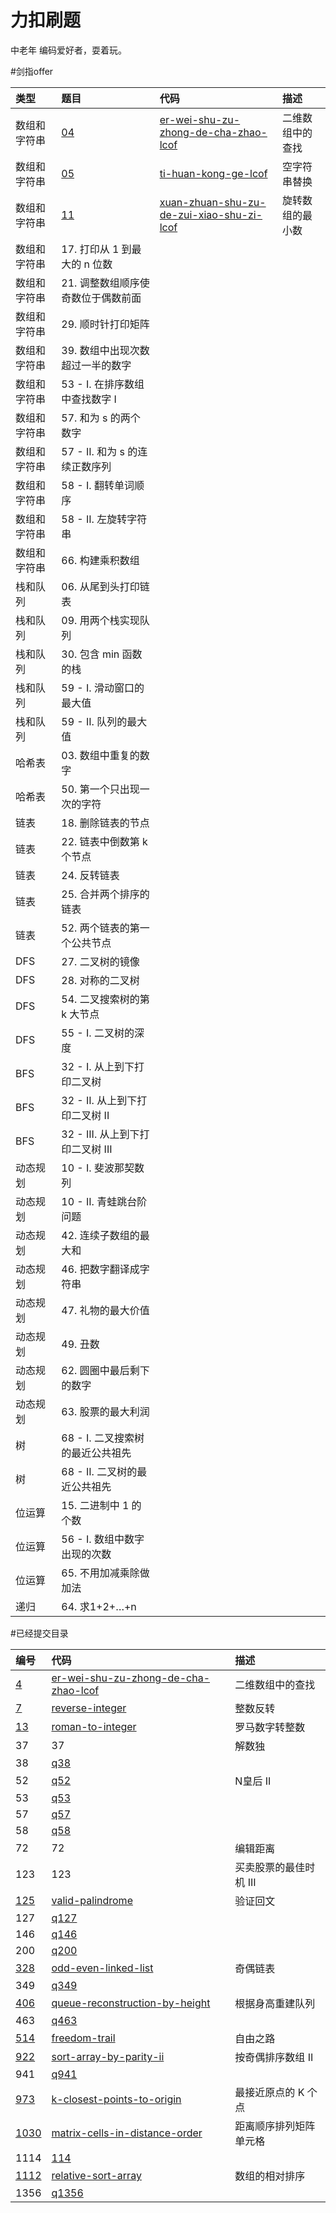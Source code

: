 # 力扣刷题

中老年 编码爱好者，耍着玩。

#剑指offer

|类型|题目|代码|描述
|:----|:----|:----|:----|
|数组和字符串|[04](https://leetcode-cn.com/problems/er-wei-shu-zu-zhong-de-cha-zhao-lcof/submissions/)|[er-wei-shu-zu-zhong-de-cha-zhao-lcof](src/main/java/com/aj/leetcode/q4)| 二维数组中的查找
|数组和字符串|[05](https://leetcode-cn.com/problems/ti-huan-kong-ge-lcof/)| [ti-huan-kong-ge-lcof](src/com.aj.leetcodeoffer/q05)|空字符串替换
|数组和字符串|[11](https://leetcode-cn.com/problems/xuan-zhuan-shu-zu-de-zui-xiao-shu-zi-lcof/)|[xuan-zhuan-shu-zu-de-zui-xiao-shu-zi-lcof](src/com.aj.leetcodeoffer/q11)| 旋转数组的最小数
|数组和字符串| 17. 打印从 1 到最大的 n 位数
|数组和字符串| 21. 调整数组顺序使奇数位于偶数前面
|数组和字符串| 29. 顺时针打印矩阵
|数组和字符串| 39. 数组中出现次数超过一半的数字
|数组和字符串| 53 - I. 在排序数组中查找数字 I
|数组和字符串| 57. 和为 s 的两个数字
|数组和字符串| 57 - II. 和为 s 的连续正数序列
|数组和字符串| 58 - I. 翻转单词顺序
|数组和字符串| 58 - II. 左旋转字符串
|数组和字符串| 66. 构建乘积数组
|栈和队列| 06. 从尾到头打印链表
|栈和队列| 09. 用两个栈实现队列
|栈和队列| 30. 包含 min 函数的栈
|栈和队列| 59 - I. 滑动窗口的最大值
|栈和队列| 59 - II. 队列的最大值
|哈希表| 03. 数组中重复的数字
|哈希表| 50. 第一个只出现一次的字符
|链表| 18. 删除链表的节点
|链表| 22. 链表中倒数第 k 个节点
|链表| 24. 反转链表
|链表| 25. 合并两个排序的链表
|链表| 52. 两个链表的第一个公共节点
|DFS| 27. 二叉树的镜像
|DFS| 28. 对称的二叉树
|DFS| 54. 二叉搜索树的第 k 大节点
|DFS| 55 - I. 二叉树的深度
|BFS| 32 - I. 从上到下打印二叉树
|BFS| 32 - II. 从上到下打印二叉树 II
|BFS| 32 - III. 从上到下打印二叉树 III
|动态规划| 10 - I. 斐波那契数列
|动态规划| 10 - II. 青蛙跳台阶问题
|动态规划| 42. 连续子数组的最大和
|动态规划| 46. 把数字翻译成字符串
|动态规划| 47. 礼物的最大价值
|动态规划| 49. 丑数
|动态规划| 62. 圆圈中最后剩下的数字
|动态规划| 63. 股票的最大利润
|树| 68 - I. 二叉搜索树的最近公共祖先
|树| 68 - II. 二叉树的最近公共祖先
|位运算| 15. 二进制中 1 的个数
|位运算| 56 - I. 数组中数字出现的次数
|位运算| 65. 不用加减乘除做加法
|递归| 64. 求1+2+…+n


#已经提交目录

|编号|代码|描述|
|:---|:---|:----|
|[4](https://leetcode-cn.com/problems/er-wei-shu-zu-zhong-de-cha-zhao-lcof/submissions/)|[er-wei-shu-zu-zhong-de-cha-zhao-lcof](src/main/java/com/aj/leetcode/q4)| 二维数组中的查找
|[7](https://leetcode-cn.com/problems/reverse-integer/)|[reverse-integer](src/main/java/com/aj/leetcode/q7)|整数反转|
|[13](https://leetcode-cn.com/problems/roman-to-integer/)|[roman-to-integer](src/main/java/com/aj/leetcode/q13)|罗马数字转整数|
|37|37|解数独
|38|[q38](src/main/java/com/aj/leetcode/q38)
|52|[q52](src/main/java/com/aj/leetcode/q52)|N皇后 II
|53|[q53](src/main/java/com/aj/leetcode/q53)
|57|[q57](src/main/java/com/aj/leetcode/q57)
|58|[q58](src/main/java/com/aj/leetcode/q58)
|72|72|编辑距离|
|123|123| 买卖股票的最佳时机 III|
|[125](https://leetcode-cn.com/problems/valid-palindrome/)|[valid-palindrome](src/main/java/com/aj/leetcode/q125)|验证回文 |
|127|[q127](src/main/java/com/aj/leetcode/q127)
|146|[q146](src/main/java/com/aj/leetcode/q146)
|200|[q200](src/main/java/com/aj/leetcode/q200)
|[328](https://leetcode-cn.com/problems/odd-even-linked-list/)|[odd-even-linked-list](src/main/java/com/aj/leetcode/q328)|奇偶链表
|349|[q349](src/main/java/com/aj/leetcode/q349)
|[406](https://leetcode-cn.com/problems/queue-reconstruction-by-height/)|[queue-reconstruction-by-height](src/main/java/com/aj/leetcode/q406)|根据身高重建队列
|463|[q463](src/main/java/com/aj/leetcode/q463)
|[514](https://leetcode-cn.com/problems/freedom-trail/)|[freedom-trail](src/main/java/com/aj/leetcode/q514)|自由之路
|[922](https://leetcode-cn.com/problems/sort-array-by-parity-ii/)|[sort-array-by-parity-ii](src/main/java/com/aj/leetcode/q922)|按奇偶排序数组 II
|941|[q941](src/main/java/com/aj/leetcode/q941)
|[973](https://leetcode-cn.com/problems/k-closest-points-to-origin/)|[k-closest-points-to-origin](src/main/java/com/aj/leetcode/q973)|最接近原点的 K 个点
|[1030](https://leetcode-cn.com/problems/matrix-cells-in-distance-order/)|[matrix-cells-in-distance-order](src/main/java/com/aj/leetcode/q1030)|距离顺序排列矩阵单元格
|1114|[114](src/main/java/com/aj/leetcode/q1114)|
|[1112](https://leetcode-cn.com/problems/relative-sort-array/)|[relative-sort-array](src/main/java/com/aj/leetcode/q973)|数组的相对排序
|1356|[q1356](src/main/java/com/aj/leetcode/q1356)
